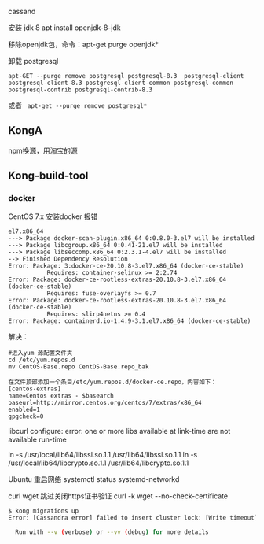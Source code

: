 
cassand

安装 jdk 8
apt install openjdk-8-jdk


移除openjdk包，命令：apt-get purge openjdk*

卸载 postgresql
```
apt-GET --purge remove postgresql postgresql-8.3  postgresql-client  postgresql-client-8.3 postgresql-client-common postgresql-common  postgresql-contrib postgresql-contrib-8.3
```
或者 ``` apt-get --purge remove postgresql*```



## KongA

npm换源，用[淘宝的源](https://www.jianshu.com/p/f311a3a155ff)  





## Kong-build-tool 

### docker
CentOS 7.x 安装docker 报错
```
el7.x86_64
---> Package docker-scan-plugin.x86_64 0:0.8.0-3.el7 will be installed
---> Package libcgroup.x86_64 0:0.41-21.el7 will be installed
---> Package libseccomp.x86_64 0:2.3.1-4.el7 will be installed
--> Finished Dependency Resolution
Error: Package: 3:docker-ce-20.10.8-3.el7.x86_64 (docker-ce-stable)
           Requires: container-selinux >= 2:2.74
Error: Package: docker-ce-rootless-extras-20.10.8-3.el7.x86_64 (docker-ce-stable)
           Requires: fuse-overlayfs >= 0.7
Error: Package: docker-ce-rootless-extras-20.10.8-3.el7.x86_64 (docker-ce-stable)
           Requires: slirp4netns >= 0.4
Error: Package: containerd.io-1.4.9-3.1.el7.x86_64 (docker-ce-stable)
```

解决：
```
#进入yum 源配置文件夹
cd /etc/yum.repos.d
mv CentOS-Base.repo CentOS-Base.repo_bak

在文件顶部添加一个条目/etc/yum.repos.d/docker-ce.repo，内容如下：
[centos-extras]
name=Centos extras - $basearch
baseurl=http://mirror.centos.org/centos/7/extras/x86_64
enabled=1
gpgcheck=0
```


libcurl configure: error: one or more libs available at link-time are not available run-time

ln -s /usr/local/lib64/libssl.so.1.1 /usr/lib64/libssl.so.1.1
ln -s /usr/local/lib64/libcrypto.so.1.1 /usr/lib64/libcrypto.so.1.1


Ubuntu 重启网络
systemctl status systemd-networkd


curl wget 跳过关闭https证书验证
curl -k
wget --no-check-certificate


```bash
$ kong migrations up
Error: [Cassandra error] failed to insert cluster lock: [Write timeout] Operation timed out - received only 0 responses.

  Run with --v (verbose) or --vv (debug) for more details
```
